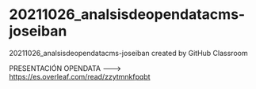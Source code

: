 # 20211026_analsisdeopendatacms-joseiban
20211026_analsisdeopendatacms-joseiban created by GitHub Classroom

PRESENTACIÓN OPENDATA ---> https://es.overleaf.com/read/zzytmnkfpqbt
